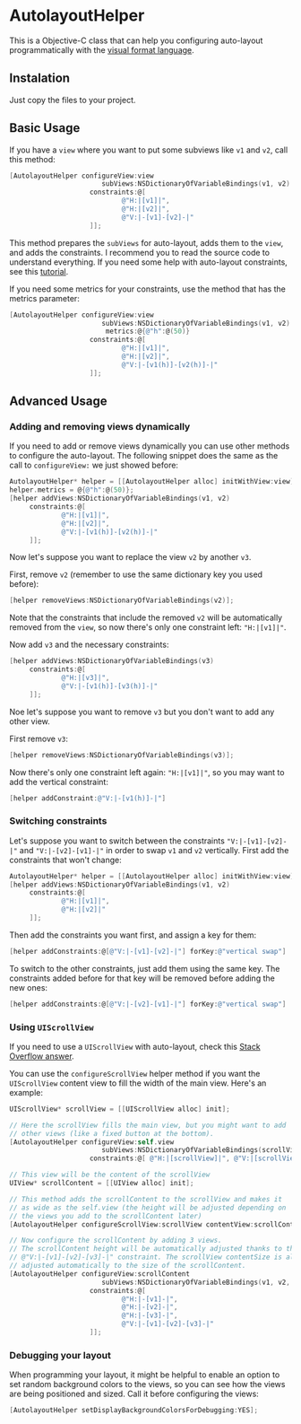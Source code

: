 # AutolayoutHelper

This is a Objective-C class that can help you configuring auto-layout programmatically with the [visual format language](https://developer.apple.com/library/ios/documentation/UserExperience/Conceptual/AutolayoutPG/VisualFormatLanguage/VisualFormatLanguage.html).

## Instalation 

Just copy the files to your project.

## Basic Usage

If you have a `view` where you want to put some subviews like `v1` and `v2`, call this method:

```objectivec
[AutolayoutHelper configureView:view
                       subViews:NSDictionaryOfVariableBindings(v1, v2)
                    constraints:@[
                            @"H:|[v1]|",
                            @"H:|[v2]|",
                            @"V:|-[v1]-[v2]-|"
                    ]];
```

This method prepares the `subViews` for auto-layout, adds them to the `view`, and adds the constraints. I recommend you to read the source code to understand everything. If you need some help with auto-layout constraints, see this [tutorial](http://www.thinkandbuild.it/learn-to-love-auto-layout-programmatically/).

If you need some metrics for your constraints, use the method that has the metrics parameter:

```objectivec
[AutolayoutHelper configureView:view
                       subViews:NSDictionaryOfVariableBindings(v1, v2)
                        metrics:@{@"h":@(50)}
                    constraints:@[
                            @"H:|[v1]|",
                            @"H:|[v2]|",
                            @"V:|-[v1(h)]-[v2(h)]-|"
                    ]];
```

## Advanced Usage

### Adding and removing views dynamically

If you need to add or remove views dynamically you can use other methods to configure the auto-layout. The following snippet does the same as the call to `configureView:` we just showed before:

```objectivec
AutolayoutHelper* helper = [[AutolayoutHelper alloc] initWithView:view];
helper.metrics = @{@"h":@(50)};
[helper addViews:NSDictionaryOfVariableBindings(v1, v2)
     constraints:@[
             @"H:|[v1]|",
             @"H:|[v2]|",
             @"V:|-[v1(h)]-[v2(h)]-|"
     ]];
```

Now let's suppose you want to replace the view `v2` by another `v3`.

First, remove `v2` (remember to use the same dictionary key you used before):

```objectivec
[helper removeViews:NSDictionaryOfVariableBindings(v2)];
 ```

Note that the constraints that include the removed `v2` will be automatically removed from the `view`, so now there's only one constraint left: `"H:|[v1]|"`.

Now add `v3` and the necessary constraints:

```objectivec
[helper addViews:NSDictionaryOfVariableBindings(v3)
     constraints:@[
             @"H:|[v3]|",
             @"V:|-[v1(h)]-[v3(h)]-|"
     ]];
```

Noe let's suppose you want to remove `v3` but you don't want to add any other view.

First remove `v3`:

```objectivec
[helper removeViews:NSDictionaryOfVariableBindings(v3)];
 ```

Now there's only one constraint left again: `"H:|[v1]|"`, so you may want to add the vertical constraint:

```objectivec
[helper addConstraint:@"V:|-[v1(h)]-|"]
```

### Switching constraints

Let's suppose you want to switch between the constraints `"V:|-[v1]-[v2]-|"` and `"V:|-[v2]-[v1]-|"` in order to swap `v1` and `v2` vertically. First add the constraints that won't change:

```objectivec
AutolayoutHelper* helper = [[AutolayoutHelper alloc] initWithView:view];
[helper addViews:NSDictionaryOfVariableBindings(v1, v2)
     constraints:@[
             @"H:|[v1]|",
             @"H:|[v2]|"
     ]];
```

Then add the constraints you want first, and assign a key for them:

```objectivec
[helper addConstraints:@[@"V:|-[v1]-[v2]-|"] forKey:@"vertical swap"]
```

To switch to the other constraints, just add them using the same key. The constraints added before for that key will be removed before adding the new ones:

```objectivec
[helper addConstraints:@[@"V:|-[v2]-[v1]-|"] forKey:@"vertical swap"]
```

### Using `UIScrollView`

If you need to use a `UIScrollView` with auto-layout, check this [Stack Overflow answer](http://stackoverflow.com/a/16843937/1121497). 

You can use the `configureScrollView` helper method if you want the `UIScrollView` content view to fill the width of the main view. Here's an example:

```objectivec
UIScrollView* scrollView = [[UIScrollView alloc] init];

// Here the scrollView fills the main view, but you might want to add
// other views (like a fixed button at the bottom).
[AutolayoutHelper configureView:self.view
                       subViews:NSDictionaryOfVariableBindings(scrollView)
                    constraints:@[ @"H:|[scrollView]|", @"V:|[scrollView]|" ]];

// This view will be the content of the scrollView
UIView* scrollContent = [[UIView alloc] init];

// This method adds the scrollContent to the scrollView and makes it
// as wide as the self.view (the height will be adjusted depending on
// the views you add to the scrollContent later)
[AutolayoutHelper configureScrollView:scrollView contentView:scrollContent mainView:self.view];

// Now configure the scrollContent by adding 3 views.
// The scrollContent height will be automatically adjusted thanks to the
// @"V:|-[v1]-[v2]-[v3]-|" constraint. The scrollView contentSize is also
// adjusted automatically to the size of the scrollContent. 
[AutolayoutHelper configureView:scrollContent
                       subViews:NSDictionaryOfVariableBindings(v1, v2, v3)
                    constraints:@[
                            @"H:|-[v1]-|",
                            @"H:|-[v2]-|",
                            @"H:|-[v3]-|",
                            @"V:|-[v1]-[v2]-[v3]-|"
                    ]];
```


### Debugging your layout

When programming your layout, it might be helpful to enable an option to set random background colors to the views, so you can see how the views are being positioned and sized. Call it before configuring the views:

```objectivec
[AutolayoutHelper setDisplayBackgroundColorsForDebugging:YES];
```
